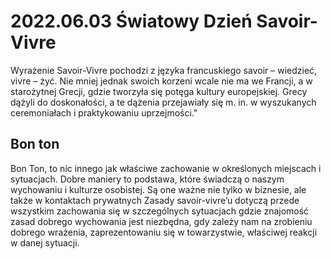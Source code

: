 # 2022.06.03 Światowy Dzień Savoir-Vivre

Wyrażenie Savoir-Vivre pochodzi z języka francuskiego savoir – wiedzieć, vivre – żyć. Nie mniej jednak swoich korzeni wcale nie ma we Francji, a w starożytnej Grecji, gdzie tworzyła się potęga kultury europejskiej. Grecy dążyli do doskonałości, a te dążenia przejawiały się m. in. w wyszukanych ceremoniałach i praktykowaniu uprzejmości."

## Bon ton

Bon Ton, to nic innego jak właściwe zachowanie w określonych miejscach i sytuacjach. Dobre maniery to podstawa, które świadczą o naszym wychowaniu i kulturze osobistej. Są one ważne nie tylko w biznesie, ale także w kontaktach prywatnych Zasady savoir-vivre’u dotyczą przede wszystkim zachowania się w szczególnych sytuacjach gdzie znajomość zasad dobrego wychowania jest niezbędna, gdy zależy nam na zrobieniu dobrego wrażenia, zaprezentowaniu się w towarzystwie, właściwej reakcji w danej sytuacji.
